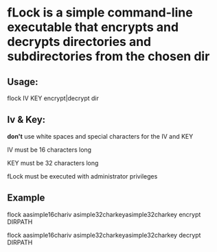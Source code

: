 # fLock is a simple command-line executable that encrypts and decrypts directories and subdirectories from the chosen dir

## Usage:
flock IV KEY encrypt|decrypt dir

## Iv & Key:
**don't** use white spaces and special characters for the IV and KEY

IV must be 16 characters long

KEY must be 32 characters long

fLock must be executed with administrator privileges

## Example 
flock aasimple16chariv asimple32charkeyasimple32charkey encrypt DIRPATH

flock aasimple16chariv asimple32charkeyasimple32charkey decrypt DIRPATH
